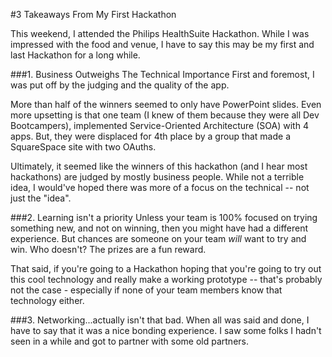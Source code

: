 #3 Takeaways From My First Hackathon

This weekend, I attended the Philips HealthSuite Hackathon. While I was impressed with the food and venue, I have to say this may be my first and last Hackathon for a long while.

###1. Business Outweighs The Technical Importance
First and foremost, I was put off by the judging and the quality of the app. 

More than half of the winners seemed to only have PowerPoint slides. Even more upsetting is that one team (I knew of them because they were all Dev Bootcampers), implemented Service-Oriented Architecture (SOA) with 4 apps. But, they were displaced for 4th place by a group that made a SquareSpace site with two OAuths. 

Ultimately, it seemed like the winners of this hackathon (and I hear most hackathons) are judged by mostly business people. While not a terrible idea, I would've hoped there was more of a focus on the technical -- not just the "idea".

###2. Learning isn't a priority
Unless your team is 100% focused on trying something new, and not on winning, then you might have had a different experience. But chances are someone on your team *will* want to try and win. Who doesn't? The prizes are a fun reward.

That said, if you're going to a Hackathon hoping that you're going to try out this cool technology and really make a working prototype -- that's probably not the case - especially if none of your team members know that technology either.

###3. Networking...actually isn't that bad.
When all was said and done, I have to say that it was a nice bonding experience. I saw some folks I hadn't seen in a while and got to partner with some old partners. 
